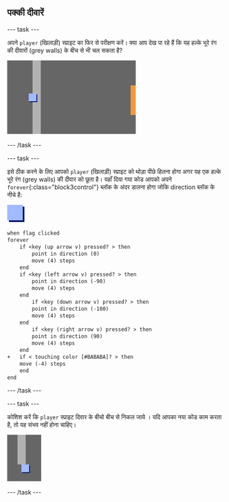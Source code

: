 ## पक्की दीवारें

--- task ---

अपने `player` (खिलाड़ी) स्प्राइट का फिर से परीक्षण करें। क्या आप देख पा रहे हैं कि यह हल्के भूरे रंग की दीवारों (grey walls) के बीच से भी चल सकता है?

![screenshot](images/world-walls.png)

--- /task ---

--- task ---

इसे ठीक करने के लिए आपको `player` (खिलाड़ी) स्प्राइट को थोड़ा पीछे हिलना होगा अगर यह एक हल्के भूरे रंग (grey walls) की दीवार को छूता है। यहाँ दिया गया कोड आपको अपने `forever`{:class="block3control"} ब्लॉक के अंदर डालना होगा जोकि direction ब्लॉक के नीचे है:

![player](images/player.png)

```blocks3
when flag clicked
forever
    if <key (up arrow v) pressed? > then
        point in direction (0)
        move (4) steps
    end
    if <key (left arrow v) pressed? > then
        point in direction (-90)
        move (4) steps
    end
        if <key (down arrow v) pressed? > then
        point in direction (-180)
        move (4) steps
    end
        if <key (right arrow v) pressed? > then
        point in direction (90)
        move (4) steps
    end
+   if < touching color [#BABABA]? > then
    move (-4) steps
    end
end
```

--- /task ---

--- task ---

कोशिश करें कि `player` स्प्राइट दिवार के बीचो बीच से निकल जाये । यदि आपका नया कोड काम करता है, तो यह संभव नहीं होना चाहिए।

![screenshot](images/world-walls-test.png)

--- /task ---
